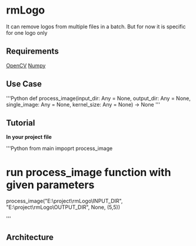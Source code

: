 # rmLogo
It can remove logos from multiple files in a batch. But for now it is specific for one logo only


## Requirements
[OpenCV](https://pypi.org/project/opencv-python/)
[Numpy](https://pypi.org/project/numpy/)

## Use Case
'''Python
def process_image(input_dir: Any = None,
               output_dir: Any = None,
               single_image: Any = None,
               kernel_size: Any = None) -> None
'''

## Tutorial
__In your project file__

'''Python
from main impoprt process_image
# run process_image function with given parameters
process_image("E:\project\rmLogo\INPUT_DIR", "E:\project\rmLogo\OUTPUT_DIR", None, (5,5))

'''

## Architecture


